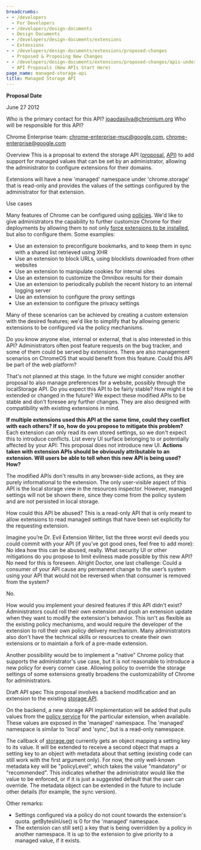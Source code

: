 ```yaml
---
breadcrumbs:
- - /developers
  - For Developers
- - /developers/design-documents
  - Design Documents
- - /developers/design-documents/extensions
  - Extensions
- - /developers/design-documents/extensions/proposed-changes
  - Proposed & Proposing New Changes
- - /developers/design-documents/extensions/proposed-changes/apis-under-development
  - API Proposals (New APIs Start Here)
page_name: managed-storage-api
title: Managed Storage API
---
```


**Proposal Date**

June 27 2012

Who is the primary contact for this API?
joaodasilva@chromium.org
Who will be responsible for this API?

Chrome Enterprise team: chrome-enterprise-muc@google.com,
chrome-enterprise@google.com

Overview
This is a proposal to extend the storage API
([proposal](/developers/design-documents/extensions/proposed-changes/apis-under-development/settings),
[API](http://code.google.com/chrome/extensions/storage.html)) to add support for
managed values that can be set by an administrator, allowing the administrator
to configure extensions for their domains.

Extensions will have a new 'managed' namespace under 'chrome.storage' that is
read-only and provides the values of the settings configured by the
administrator for that extension.

Use cases

Many features of Chrome can be configured using
[policies](/administrators/policy-list-3). We'd like to give administrators the
capability to further customize Chrome for their deployments by allowing them to
not only [force extensions to be
installed](/administrators/policy-list-3#ExtensionInstallForcelist), but also to
configure them. Some examples:

*   Use an extension to preconfigure bookmarks, and to keep them in sync
            with a shared list retrieved using XHR
*   Use an extension to block URLs, using blocklists downloaded from
            other websites
*   Use an extension to manipulate cookies for internal sites
*   Use an extension to customize the Omnibox results for their domain
*   Use an extension to periodically publish the recent history to an
            internal logging server
*   Use an extension to configure the proxy settings
*   Use an extension to configure the privacy settings

Many of these scenarios can be achieved by creating a custom extension with the
desired features; we'd like to simplify that by allowing generic extensions to
be configured via the policy mechanisms.

Do you know anyone else, internal or external, that is also interested in this
API?
Administrators often post feature requests on the bug tracker, and some of them could be served by extensions. There are also management scenarios on ChromeOS that would benefit from this feature.
Could this API be part of the web platform?

That's not planned at this stage. In the future we might consider another proposal to also manage preferences for a website, possibly through the localStorage API.
Do you expect this API to be fairly stable? How might it be extended or changed
in the future?
We expect these modified APIs to be stable and don't foresee any further
changes. They are also designed with compatibility with existing extensions in
mind.

**If multiple extensions used this API at the same time, could they conflict with each others? If so, how do you propose to mitigate this problem?**
Each extension can only read its own stored settings, so we don't expect this to
introduce conflicts.
List every UI surface belonging to or potentially affected by your API:
This proposal does not introduce new UI.
**Actions taken with extension APIs should be obviously attributable to an
extension. Will users be able to tell when this new API is being used? How?**

The modified APIs don't results in any browser-side actions, as they are purely
informational to the extension. The only user-visible aspect of this API is the
local storage view in the resources inspector. However, managed settings will
not be shown there, since they come from the policy system and are not persisted
in local storage.

How could this API be abused?
This is a read-only API that is only meant to allow extensions to read managed
settings that have been set explicitly for the requesting extension.

Imagine you’re Dr. Evil Extension Writer, list the three worst evil deeds you
could commit with your API (if you’ve got good ones, feel free to add more):
No idea how this can be abused, really.
What security UI or other mitigations do you propose to limit evilness made possible by this new API?
No need for this is foreseen.
Alright Doctor, one last challenge:
Could a consumer of your API cause any permanent change to the user’s system
using your API that would not be reversed when that consumer is removed from the
system?

No.

How would you implement your desired features if this API didn't exist?
Administrators could roll their own extension and push an extension update when
they want to modify the extension's behavior. This isn't as flexible as the
existing policy mechanisms, and would require the developer of the extension to
roll their own policy delivery mechanism. Many administrators also don't have
the technical skills or resources to create their own extensions or to maintain
a fork of a pre-made extension.

Another possibility would be to implement a "native" Chrome policy that supports
the administrator's use case, but it is not reasonable to introduce a new policy
for every corner case. Allowing policy to override the storage settings of some
extensions greatly broadens the customizability of Chrome for administrators.

Draft API spec
This proposal involves a backend modification and an extension to the existing
[storage API](http://code.google.com/chrome/extensions/storage.html).

On the backend, a new storage API implementation will be added that pulls values
from the [policy
service](http://src.chromium.org/viewvc/chrome/trunk/src/chrome/browser/policy/policy_service.h?view=markup)
for the particular extension, when available. These values are exposed in the
'managed' namespace. The 'managed' namespace is similar to 'local' and 'sync',
but is a read-only namespace.

The callback of
[storage.get](http://code.google.com/chrome/extensions/storage.html#method-StorageArea-get)
currently gets an object mapping a setting key to its value. It will be extended
to receive a second object that maps a setting key to an object with metadata
about that setting (existing code can still work with the first argument only).
For now, the only well-known metadata key will be "policyLevel", which takes the
value "mandatory" or "recommended". This indicates whether the administrator
would like the value to be enforced, or if it is just a suggested default that
the user can override. The metadata object can be extended in the future to
include other details (for example, the sync version).

Other remarks:

*   Settings configured via a policy do not count towards the
            extension's quota. getBytesInUse() is 0 for the 'managed' namespace.
*   The extension can still set() a key that is being overridden by a
            policy in another namespace. It is up to the extension to give
            priority to a managed value, if it exists.
